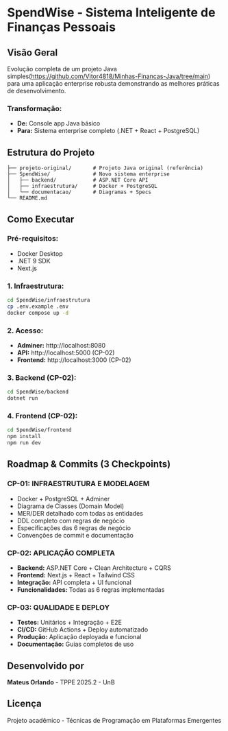 # SpendWise - Sistema Inteligente de Finanças Pessoais

## **Visão Geral**

Evolução completa de um projeto Java simples(https://github.com/Vitor4818/Minhas-Financas-Java/tree/main) para uma aplicação enterprise robusta demonstrando as melhores práticas de desenvolvimento.

### **Transformação:**
- **De:** Console app Java básico
- **Para:** Sistema enterprise completo (.NET + React + PostgreSQL)

## **Estrutura do Projeto**

```
├── projeto-original/       # Projeto Java original (referência)
├── SpendWise/              # Novo sistema enterprise
│   ├── backend/            # ASP.NET Core API
│   ├── infraestrutura/     # Docker + PostgreSQL
│   └── documentacao/       # Diagramas + Specs
└── README.md
```

## **Como Executar**

### **Pré-requisitos:**
- Docker Desktop
- .NET 9 SDK
- Next.js


### **1. Infraestrutura:**
```bash
cd SpendWise/infraestrutura
cp .env.example .env
docker compose up -d
```

### **2. Acesso:**
- **Adminer:** http://localhost:8080
- **API:** http://localhost:5000 (CP-02)
- **Frontend:** http://localhost:3000 (CP-02)

### **3. Backend (CP-02):**
```bash
cd SpendWise/backend
dotnet run
```

### **4. Frontend (CP-02):**
```bash
cd SpendWise/frontend
npm install
npm run dev
```

## **Roadmap & Commits (3 Checkpoints)**

### **CP-01: INFRAESTRUTURA E MODELAGEM**
- Docker + PostgreSQL + Adminer
- Diagrama de Classes (Domain Model)
- MER/DER detalhado com todas as entidades
- DDL completo com regras de negócio
- Especificações das 6 regras de negócio
- Convenções de commit e documentação

### **CP-02: APLICAÇÃO COMPLETA**
- **Backend:** ASP.NET Core + Clean Architecture + CQRS
- **Frontend:** Next.js + React + Tailwind CSS
- **Integração:** API completa + UI funcional
- **Funcionalidades:** Todas as 6 regras implementadas

### **CP-03: QUALIDADE E DEPLOY**
- **Testes:** Unitários + Integração + E2E
- **CI/CD:** GitHub Actions + Deploy automatizado
- **Produção:** Aplicação deployada e funcional
- **Documentação:** Guias completos de uso

## **Desenvolvido por**

**Mateus Orlando** - TPPE 2025.2 - UnB

## **Licença**

Projeto acadêmico - Técnicas de Programação em Plataformas Emergentes
